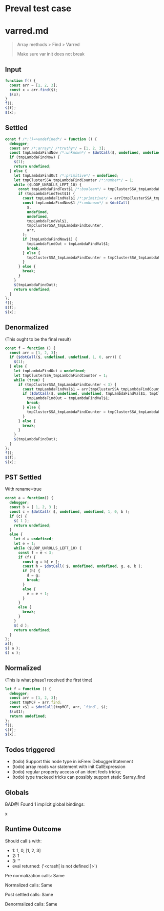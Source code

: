 # Preval test case

# varred.md

> Array methods > Find > Varred
>
> Make sure var init does not break

## Input

`````js filename=intro
function f() {
  const arr = [1, 2, 3];
  const x = arr.find($);
  $(x);
}
f();
$(f);
$(x);
`````


## Settled


`````js filename=intro
const f /*:()=>undefined*/ = function () {
  debugger;
  const arr /*:array*/ /*truthy*/ = [1, 2, 3];
  const tmpLambdaFindNow /*:unknown*/ = $dotCall($, undefined, undefined, 1, 0, arr);
  if (tmpLambdaFindNow) {
    $(1);
    return undefined;
  } else {
    let tmpLambdaFindOut /*:primitive*/ = undefined;
    let tmpClusterSSA_tmpLambdaFindCounter /*:number*/ = 1;
    while ($LOOP_UNROLLS_LEFT_10) {
      const tmpLambdaFindTest$1 /*:boolean*/ = tmpClusterSSA_tmpLambdaFindCounter < 3;
      if (tmpLambdaFindTest$1) {
        const tmpLambdaFindVal$1 /*:primitive*/ = arr[tmpClusterSSA_tmpLambdaFindCounter];
        const tmpLambdaFindNow$1 /*:unknown*/ = $dotCall(
          $,
          undefined,
          undefined,
          tmpLambdaFindVal$1,
          tmpClusterSSA_tmpLambdaFindCounter,
          arr,
        );
        if (tmpLambdaFindNow$1) {
          tmpLambdaFindOut = tmpLambdaFindVal$1;
          break;
        } else {
          tmpClusterSSA_tmpLambdaFindCounter = tmpClusterSSA_tmpLambdaFindCounter + 1;
        }
      } else {
        break;
      }
    }
    $(tmpLambdaFindOut);
    return undefined;
  }
};
f();
$(f);
$(x);
`````


## Denormalized
(This ought to be the final result)

`````js filename=intro
const f = function () {
  const arr = [1, 2, 3];
  if ($dotCall($, undefined, undefined, 1, 0, arr)) {
    $(1);
  } else {
    let tmpLambdaFindOut = undefined;
    let tmpClusterSSA_tmpLambdaFindCounter = 1;
    while (true) {
      if (tmpClusterSSA_tmpLambdaFindCounter < 3) {
        const tmpLambdaFindVal$1 = arr[tmpClusterSSA_tmpLambdaFindCounter];
        if ($dotCall($, undefined, undefined, tmpLambdaFindVal$1, tmpClusterSSA_tmpLambdaFindCounter, arr)) {
          tmpLambdaFindOut = tmpLambdaFindVal$1;
          break;
        } else {
          tmpClusterSSA_tmpLambdaFindCounter = tmpClusterSSA_tmpLambdaFindCounter + 1;
        }
      } else {
        break;
      }
    }
    $(tmpLambdaFindOut);
  }
};
f();
$(f);
$(x);
`````


## PST Settled
With rename=true

`````js filename=intro
const a = function() {
  debugger;
  const b = [ 1, 2, 3 ];
  const c = $dotCall( $, undefined, undefined, 1, 0, b );
  if (c) {
    $( 1 );
    return undefined;
  }
  else {
    let d = undefined;
    let e = 1;
    while ($LOOP_UNROLLS_LEFT_10) {
      const f = e < 3;
      if (f) {
        const g = b[ e ];
        const h = $dotCall( $, undefined, undefined, g, e, b );
        if (h) {
          d = g;
          break;
        }
        else {
          e = e + 1;
        }
      }
      else {
        break;
      }
    }
    $( d );
    return undefined;
  }
};
a();
$( a );
$( x );
`````


## Normalized
(This is what phase1 received the first time)

`````js filename=intro
let f = function () {
  debugger;
  const arr = [1, 2, 3];
  const tmpMCF = arr.find;
  const x$1 = $dotCall(tmpMCF, arr, `find`, $);
  $(x$1);
  return undefined;
};
f();
$(f);
$(x);
`````


## Todos triggered


- (todo) Support this node type in isFree: DebuggerStatement
- (todo) array reads var statement with init CallExpression
- (todo) regular property access of an ident feels tricky;
- (todo) type trackeed tricks can possibly support static $array_find


## Globals


BAD@! Found 1 implicit global bindings:

x


## Runtime Outcome


Should call `$` with:
 - 1: 1, 0, [1, 2, 3]
 - 2: 1
 - 3: '<function>'
 - eval returned: ('<crash[ <ref> is not defined ]>')

Pre normalization calls: Same

Normalized calls: Same

Post settled calls: Same

Denormalized calls: Same
